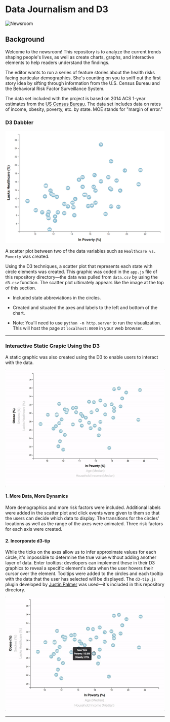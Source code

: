 # Data Journalism and D3

![Newsroom](https://media.giphy.com/media/v2xIous7mnEYg/giphy.gif)

## Background

Welcome to the newsroom! This repository is to analyze the current trends shaping people's lives, as well as create charts, graphs, and interactive elements to help readers understand the findings.

The editor wants to run a series of feature stories about the health risks facing particular demographics. She's counting on you to sniff out the first story idea by sifting through information from the U.S. Census Bureau and the Behavioral Risk Factor Surveillance System.

The data set included with the project is based on 2014 ACS 1-year estimates from the [US Census Bureau](https://data.census.gov/cedsci/). The data set includes data on rates of income, obesity, poverty, etc. by state. MOE stands for "margin of error."

### D3 Dabbler

![4-scatter](Images/4-scatter.jpg)

A scatter plot between two of the data variables such as `Healthcare vs. Poverty` was created.

Using the D3 techniques, a scatter plot that represents each state with circle elements was created. This graphic was coded in the `app.js` file of this repository directory—the data was pulled from `data.csv` by using the `d3.csv` function. The scatter plot ultimately appears like the image at the top of this section.

* Included state abbreviations in the circles.

* Created and situated the axes and labels to the left and bottom of the chart.

* Note: You'll need to use `python -m http.server` to run the visualization. This will host the page at `localhost:8000` in your web browser.

- - -

### Interactive Static Grapic Using the D3

A static graphic was also created using the D3 to enable users to interact with the data.

![7-animated-scatter](Images/7-animated-scatter.gif)

#### 1. More Data, More Dynamics

More demographics and more risk factors were included. Additional labels were added in the scatter plot and click events were given to them so that the users can decide which data to display. The transitions for the circles' locations as well as the range of the axes were animated. Three risk factors for each axis were created.

#### 2. Incorporate d3-tip

While the ticks on the axes allow us to infer approximate values for each circle, it's impossible to determine the true value without adding another layer of data. Enter tooltips: developers can implement these in their D3 graphics to reveal a specific element's data when the user hovers their cursor over the element. Tooltips were added to the circles and each tooltip with the data that the user has selected will be displayed. The `d3-tip.js` plugin developed by [Justin Palmer](https://github.com/Caged) was used—it's included in this repository directory.

![8-tooltip](Images/8-tooltip.gif)

- - -

